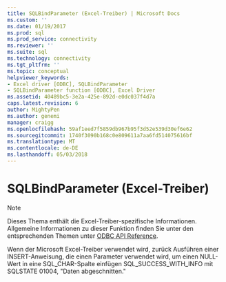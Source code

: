 ```yaml
---
title: SQLBindParameter (Excel-Treiber) | Microsoft Docs
ms.custom: ''
ms.date: 01/19/2017
ms.prod: sql
ms.prod_service: connectivity
ms.reviewer: ''
ms.suite: sql
ms.technology: connectivity
ms.tgt_pltfrm: ''
ms.topic: conceptual
helpviewer_keywords:
- Excel driver [ODBC], SQLBindParameter
- SQLBindParameter function [ODBC], Excel Driver
ms.assetid: 40489bc5-3e2a-425e-892d-e0dc037f4d7a
caps.latest.revision: 6
author: MightyPen
ms.author: genemi
manager: craigg
ms.openlocfilehash: 59af1eed7f5859db967b95f3d52e539d30ef6e62
ms.sourcegitcommit: 1740f3090b168c0e809611a7aa6fd514075616bf
ms.translationtype: MT
ms.contentlocale: de-DE
ms.lasthandoff: 05/03/2018
---
```

# <a name="sqlbindparameter-excel-driver"></a>SQLBindParameter (Excel-Treiber)
> [!NOTE]  
>  Dieses Thema enthält die Excel-Treiber-spezifische Informationen. Allgemeine Informationen zu dieser Funktion finden Sie unter den entsprechenden Themen unter [ODBC API Reference](../../odbc/reference/syntax/odbc-api-reference.md).  
  
 Wenn der Microsoft Excel-Treiber verwendet wird, zurück Ausführen einer INSERT-Anweisung, die einen Parameter verwendet wird, um einen NULL-Wert in eine SQL_CHAR-Spalte einfügen SQL_SUCCESS_WITH_INFO mit SQLSTATE 01004, "Daten abgeschnitten."
